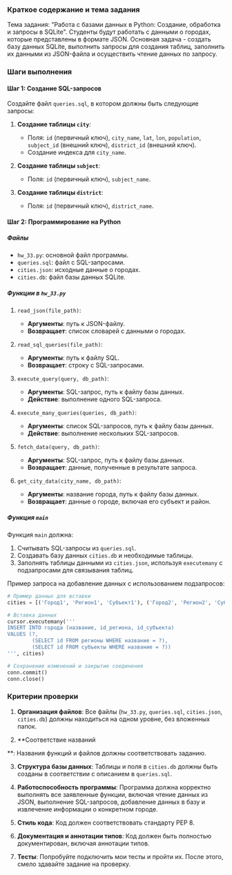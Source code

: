 ### Краткое содержание и тема задания

Тема задания: "Работа с базами данных в Python: Создание, обработка и запросы в SQLite". Студенты будут работать с данными о городах, которые представлены в формате JSON. Основная задача - создать базу данных SQLite, выполнить запросы для создания таблиц, заполнить их данными из JSON-файла и осуществить чтение данных по запросу.

### Шаги выполнения

#### Шаг 1: Создание SQL-запросов

Создайте файл `queries.sql`, в котором должны быть следующие запросы:

1. **Создание таблицы `city`**:
   - Поля: `id` (первичный ключ), `city_name`, `lat`, `lon`, `population`, `subject_id` (внешний ключ), `district_id` (внешний ключ).
   - Создание индекса для `city_name`.

2. **Создание таблицы `subject`**:
   - Поля: `id` (первичный ключ), `subject_name`.

3. **Создание таблицы `district`**:
    - Поля: `id` (первичный ключ), `district_name`.

#### Шаг 2: Программирование на Python

##### Файлы

- `hw_33.py`: основной файл программы.
- `queries.sql`: файл с SQL-запросами.
- `cities.json`: исходные данные о городах.
- `cities.db`: файл базы данных SQLite.

##### Функции в `hw_33.py`

1. `read_json(file_path)`: 
   - **Аргументы**: путь к JSON-файлу.
   - **Возвращает**: список словарей с данными о городах.

2. `read_sql_queries(file_path)`:
   - **Аргументы**: путь к файлу SQL.
   - **Возвращает**: строку с SQL-запросами.

3. `execute_query(query, db_path)`:
   - **Аргументы**: SQL-запрос, путь к файлу базы данных.
   - **Действие**: выполнение одного SQL-запроса.

4. `execute_many_queries(queries, db_path)`:
   - **Аргументы**: список SQL-запросов, путь к файлу базы данных.
   - **Действие**: выполнение нескольких SQL-запросов.

5. `fetch_data(query, db_path)`:
   - **Аргументы**: SQL-запрос, путь к файлу базы данных.
   - **Возвращает**: данные, полученные в результате запроса.

6. `get_city_data(city_name, db_path)`:
   - **Аргументы**: название города, путь к файлу базы данных.
   - **Возвращает**: данные о городе, включая его субъект и район.

##### Функция `main`

Функция `main` должна:

1. Считывать SQL-запросы из `queries.sql`.
2. Создавать базу данных `cities.db` и необходимые таблицы.
3. Заполнять таблицы данными из `cities.json`, используя `executemany` с подзапросами для связывания таблиц.

Пример запроса на добавление данных с использованием подзапросов:

```python
# Пример данных для вставки
cities = [('Город1', 'Регион1', 'Субъект1'), ('Город2', 'Регион2', 'Субъект2')]

# Вставка данных
cursor.executemany('''
INSERT INTO города (название, id_региона, id_субъекта) 
VALUES (?, 
        (SELECT id FROM регионы WHERE название = ?), 
        (SELECT id FROM субъекты WHERE название = ?))
''', cities)

# Сохранение изменений и закрытие соединения
conn.commit()
conn.close()
```

### Критерии проверки

1. **Организация файлов**: Все файлы (`hw_33.py`, `queries.sql`, `cities.json`, `cities.db`) должны находиться на одном уровне, без вложенных папок.

2. **Соответствие названий

**: Названия функций и файлов должны соответствовать заданию.

3. **Структура базы данных**: Таблицы и поля в `cities.db` должны быть созданы в соответствии с описанием в `queries.sql`.

4. **Работоспособность программы**: Программа должна корректно выполнять все заявленные функции, включая чтение данных из JSON, выполнение SQL-запросов, добавление данных в базу и извлечение информации о конкретном городе.
5. **Стиль кода**: Код должен соответствовать стандарту PEP 8.
6. **Документация и аннотации типов**: Код должен быть полностью документирован, включая аннотации типов.
7. **Тесты**: Попробуйте подключить мои тесты и пройти их. После этого, смело здавайте задание на проверку.